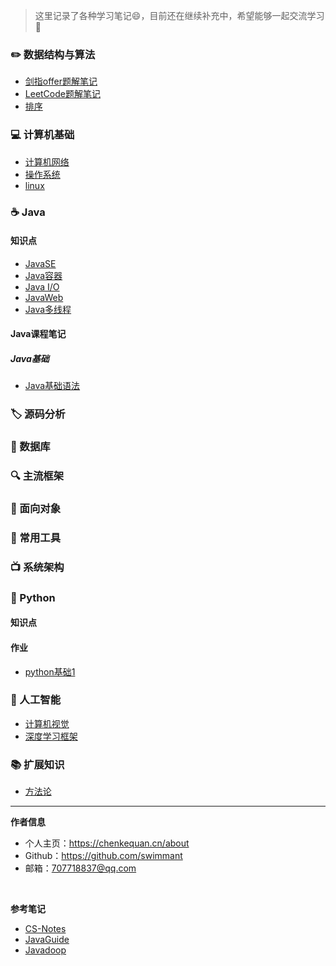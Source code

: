 > 这里记录了各种学习笔记😄，目前还在继续补充中，希望能够一起交流学习💯

### ✏️ 数据结构与算法
- [剑指offer题解笔记](剑指Offer/剑指offer.md)
- [LeetCode题解笔记](Leetcode/Leetcode题解.md)
- [排序](算法/排序.md) 

### 💻 计算机基础
- [计算机网络](计算机网络原理/计算机网络.md)
- [操作系统](操作系统/操作系统.md)
- [linux](Linux/linux.md)


### ☕️ Java
#### 知识点
- [JavaSE](Java/javase.md)
- [Java容器](Java/java容器.md)
- [Java I/O](Java/javaio.md)
- [JavaWeb](Java/javaweb.md)
- [Java多线程](Java/java多线程.md)

#### Java课程笔记
##### Java基础
- [Java基础语法](Java课程笔记/java基础/Day1/day01-java基础语法.md)
### 🏷️ 源码分析


### 💾 数据库
<!--
- [数据库系统原理](数据库系统原理)
- [SQL](sql)
- [MySQL](mysql)
-->
### 🔍 主流框架
<!--
- [Spring IoC](spring-ioc)
- [Spring AOP](spring-aop) 
-->

### 🎨 面向对象
<!--
- [设计模式](设计模式)
- [面向对象思想](面向对象思想.md)
-->

### 🔧 常用工具
<!--
- [Git](git)
- [正则表达式](正则表达式)
-->
### 📺  系统架构

### 🐍 Python
#### 知识点

#### 作业
- [python基础1](/python/homework1.md)

### 🤖 人工智能
- [计算机视觉](计算机视觉/计算机视觉.md)
- [深度学习框架](深度学习框架/深度学习框架.md)
### 📚 扩展知识
- [方法论](感悟/方法论.md)




-----

**作者信息**
* 个人主页：https://chenkequan.cn/about
* Github：https://github.com/swimmant
* 邮箱：707718837@qq.com
<br/>

**参考笔记**
- [CS-Notes](https://github.com/CyC2018/CS-Notes)
- [JavaGuide](https://github.com/Snailclimb/JavaGuide)
- [Javadoop](https://www.javadoop.com/)
